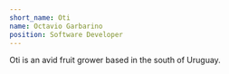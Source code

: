 ```yaml
---
short_name: Oti
name: Octavio Garbarino
position: Software Developer
---
```

Oti is an avid fruit grower based in the south of Uruguay.